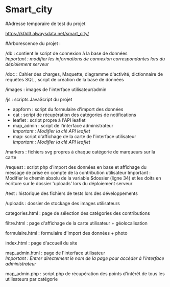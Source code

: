 # Smart_city

#Adresse temporaire de test du projet

https://k0d3.alwaysdata.net/smart_city/

#Arborescence du projet :

/db : contient le script de connexion à la base de données  
*Important : modifier les informations de connexion correspondantes lors du déploiement serveur*

/doc : Cahier des charges, Maquette, diagramme d'activité, dictionnaire de requêtes SQL , script de création de la base de données

/images : images de l'interface utilisateur/admin

/js : scripts JavaScript du projet

 - appform : script du formulaire d'import des données
 - cat : script de récupération des catégories de notifications
 - leaflet : script propre à l'API leaflet
 - map_admin : script de l'interface administrateur  
 *Important : Modifier la clé API leaflet*
 - map: script d'affichage de la carte de l'interface utilisateur  
 *Important : Modifier la clé API leaflet*
 
/markers : fichiers svg propres à chaque catégorie de marqueurs sur la carte

/request : script php d'import des données en base et affichage du message de prise en compte de la contribution utilisateur
Important : Modifier le chemin absolu de la variable $dossier (ligne 34) et les doits en écriture sur le dossier 'uploads' lors du déploiement serveur

/test : historique des fichiers de tests lors des développements

/uploads : dossier de stockage des images utilisateurs

categories.html : page de sélection des catégories des contributions

filtre.html : page d'affichage de la carte utilisateur + géolocalisation

formulaire.html : formulaire d'import des données + photo

index.html : page d'accueil du site

map_admin.html : page de l'interface utilisateur  
*Important : Entrer directement le nom de la page pour accéder à l'interface administrateur*

map_admin.php : script php de récupération des points d'intérêt de tous les utilisateurs par catégorie
